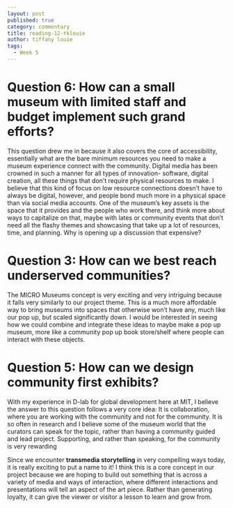 ```yaml
---
layout: post
published: true
category: commentary
title: reading-12-tklouie
author: tiffany louie
tags:
  - Week 5
---
```

# Question 6: How can a small museum with limited staff and budget implement such grand efforts?
This question drew me in because it also covers the core of accessibility, essentially what are the bare minimum resources you need to make a museum experience connect with the community. Digital media has been crowned in such a manner for all types of innovation- software, digital creation, all these things that don’t require physical resources to make. I believe that this kind of focus on low resource connections doesn’t have to always be digital, however, and people bond much more in a physical space than via social media accounts. One of the museum’s key assets is the space that it provides and the people who work there, and think more about ways to capitalize on that, maybe with lates or community events that don’t need all the flashy themes and showcasing that take up a lot of resources, time, and planning. Why is opening up a discussion that expensive?

# Question 3: How can we best reach underserved communities?
The MICRO Museums concept is very exciting and very intriguing because it falls very similarly to our project theme. This is a much more affordable way to bring museums into spaces that otherwise won’t have any, much like our pop up, but scaled significantly down. I would be interested in seeing how we could combine and integrate these ideas to maybe make a pop up museum, more like a community pop up book store/shelf where people can interact with these objects.

# Question 5: How can we design community first exhibits?
With my experience in D-lab for global development here at MIT, I believe the answer to this question follows a very core idea: It is collaboration, where you are working with the community and not for the community. It is so often in research and I believe some of the museum world that the curators can speak for the topic, rather than having a community guided and lead project. Supporting, and rather than speaking, for the community is very rewarding 

Since we encounter **transmedia storytelling** in very compelling ways today, it is really exciting to put a name to it! I think this is a core concept in our project because we are hoping to build out something that is across a variety of media and ways of interaction, where different interactions and presentations will tell an aspect of the art piece. Rather than generating loyalty, it can give the viewer or visitor a lesson to learn and grow from. 
